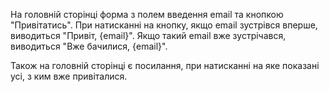 На головній сторінці форма з полем введення email та кнопкою "Привітатись". При натисканні на кнопку, якщо email зустрівся вперше, виводиться "Привіт, {email}". Якщо такий email вже зустрічався, виводиться "Вже бачилися, {email}".

Також на головній сторінці є посилання, при натисканні на яке показані усі, з ким вже привіталися.
